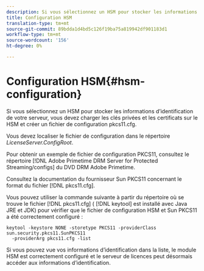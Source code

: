 ```yaml
---
description: Si vous sélectionnez un HSM pour stocker les informations d’identification de votre serveur, vous devez charger les clés privées et les certificats sur le HSM et créer un fichier de configuration pkcs11.cfg.
title: Configuration HSM
translation-type: tm+mt
source-git-commit: 89bdda1d4bd5c126f19ba75a819942df901183d1
workflow-type: tm+mt
source-wordcount: '156'
ht-degree: 0%

---
```



# Configuration HSM{#hsm-configuration}

Si vous sélectionnez un HSM pour stocker les informations d’identification de votre serveur, vous devez charger les clés privées et les certificats sur le HSM et créer un fichier de configuration pkcs11.cfg.

Vous devez localiser le fichier de configuration dans le répertoire *LicenseServer.ConfigRoot*.

Pour obtenir un exemple de fichier de configuration PKCS11, consultez le répertoire [!DNL Adobe Primetime DRM Server for Protected Streaming/configs] du DVD DRM Adobe Primetime.

Consultez la documentation du fournisseur Sun PKCS11 concernant le format du fichier [!DNL pkcs11.cfg].

Vous pouvez utiliser la commande suivante à partir du répertoire où se trouve le fichier [!DNL pkcs11.cfg] ( [!DNL keytool] est installé avec Java JRE et JDK) pour vérifier que le fichier de configuration HSM et Sun PKCS11 a été correctement configuré :

```
keytool -keystore NONE -storetype PKCS11 -providerClass sun.security.pkcs11.SunPKCS11 
  -providerArg pkcs11.cfg -list
```

Si vous pouvez vue vos informations d’identification dans la liste, le module HSM est correctement configuré et le serveur de licences peut désormais accéder aux informations d’identification.

